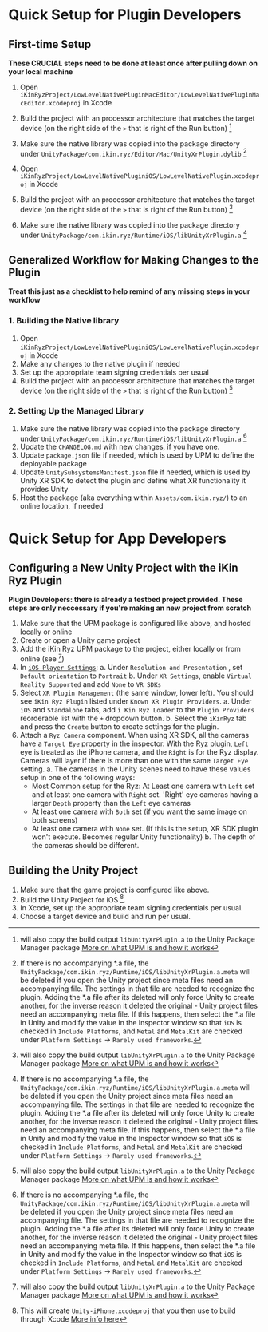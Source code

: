 # Quick Setup for Plugin Developers

## First-time Setup

**These CRUCIAL steps need to be done at least once after pulling down on your local machine**

1. Open `iKinRyzProject/LowLevelNativePluginMacEditor/LowLevelNativePluginMacEditor.xcodeproj` in Xcode
2. Build the project with an processor architecture that matches the target device (on the right side of the `>` that is right of the Run button) [^1]
3. Make sure the native library was copied into the package directory under `UnityPackage/com.ikin.ryz/Editor/Mac/UnityXrPlugin.dylib` [^2]

4. Open `iKinRyzProject/LowLevelNativePluginiOS/LowLevelNativePlugin.xcodeproj` in Xcode
5. Build the project with an processor architecture that matches the target device (on the right side of the `>` that is right of the Run button) [^1]
6. Make sure the native library was copied into the package directory under `UnityPackage/com.ikin.ryz/Runtime/iOS/libUnityXrPlugin.a` [^2]

[^1]: will also copy the build output `libUnityXrPlugin.a` to the Unity Package Manager package [More on what UPM is and how it works](https://docs.unity3d.com/Packages/com.unity.package-manager-ui@2.1/manual/index.html)
[^2]: If there is no accompanying  *.a file, the  `UnityPackage/com.ikin.ryz/Runtime/iOS/libUnityXrPlugin.a.meta` will be deleted if you open the Unity project since meta files need an accompanying file. The settings in that file are needed to recognize the plugin. Adding the *.a file after its deleted will only force Unity to create another, for the inverse reason it deleted the original - Unity project files need an accompanying meta file. If this happens, then select the *.a file in Unity and modify the value in the Inspector window so that `iOS` is checked in `Include Platforms`, and `Metal` and `MetalKit` are checked under `Platform Settings` -> `Rarely used frameworks`.

## Generalized Workflow for Making Changes to the Plugin

**Treat this just as a checklist to help remind of any missing steps in your workflow**

### 1. Building the Native library
1. Open `iKinRyzProject/LowLevelNativePluginiOS/LowLevelNativePlugin.xcodeproj` in Xcode
2. Make any changes to the native plugin if needed
3. Set up the appropriate team signing credentials per usual
4. Build the project with an processor architecture that matches the target device (on the right side of the `>` that is right of the Run button) [^1]

 ### 2. Setting Up the Managed Library
 1. Make sure the native library was copied into the package directory under `UnityPackage/com.ikin.ryz/Runtime/iOS/libUnityXrPlugin.a` [^2]
 3. Update the `CHANGELOG.md` with new changes, if you have one.
 4. Update `package.json` file if needed, which is used by UPM to define the deployable package
 5. Update `UnitySubsystemsManifest.json` file if needed, which is used by Unity XR SDK to detect the plugin and define what XR functionality it provides Unity
 6. Host the package (aka everything within  `Assets/com.ikin.ryz/`) to an online location, if needed


# Quick Setup for App Developers

## Configuring a New Unity Project with the iKin Ryz Plugin

**Plugin Developers: there is already a testbed project provided. 
These steps are only neccessary if you're making an new project from scratch**

1. Make sure that the UPM package is configured like above, and hosted locally or online
2. Create or open a Unity game project
3. Add the iKin Ryz UPM package to the project, either locally or from online (see [^1])
4. In [`iOS Player Settings`](https://docs.unity3d.com/2018.2/Documentation/Manual/class-PlayerSettings.html):
    a. Under `Resolution and Presentation` , set `Default orientation` to `Portrait`
    b. Under `XR Settings`, enable `Virtual Reality Supported`  and add `None` to `VR SDKs`
5. Select `XR Plugin Management` (the same window, lower left). You should see `iKin Ryz Plugin` listed under `Known XR Plugin Providers`.
    a. Under `iOS` and `Standalone` tabs, add `i Kin Ryz Loader` to the `Plugin Providers` reorderable list with the `+` dropdown button.
    b. Select the `iKinRyz` tab and press the `Create` button to create settings for the plugin.
6. Attach a `Ryz Camera` component. When using XR SDK, all the cameras have a `Target Eye` property in the inspector. With the Ryz plugin, `Left` eye is treated as the iPhone camera, and the `Right` is for the Ryz display. Cameras will layer if there is more than one with the same `Target Eye` setting. 
    a. The cameras in the Unity scenes need to have these values setup in one of the following ways:
    - Most Common setup for the Ryz: At Least one camera with `Left` set and at least one camera with `Right` set. 'Right' eye cameras having a larger `Depth` property than the `Left` eye cameras
    - At least one camera with `Both` set (if you want the same image on both screens)
    - At least one camera with `None` set. (If this is the setup, XR SDK plugin won't execute. Becomes regular Unity functionality)
    b. The depth of the cameras should be different.

## Building the Unity Project

1. Make sure that the game project is configured like above.
2. Build the Unity Project for iOS [^3].
3. In Xcode, set up the appropriate team signing credentials per usual.
4. Choose a target device and build and run per usual.

[^3]: This will create `Unity-iPhone.xcodeproj` that you then use to build through Xcode [More info here](https://docs.unity3d.com/Manual/iphone-GettingStarted.html)
